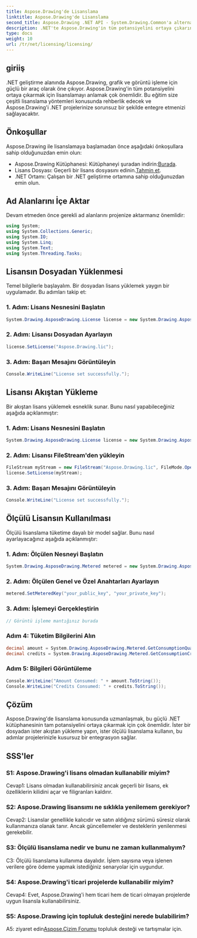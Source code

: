 ```yaml
---
title: Aspose.Drawing'de Lisanslama
linktitle: Aspose.Drawing'de Lisanslama
second_title: Aspose.Drawing .NET API - System.Drawing.Common'a alternatif
description: .NET'te Aspose.Drawing'in tüm potansiyelini ortaya çıkarın. Sorunsuz entegrasyon için ana lisanslama. Hemen indirin ve grafiklerinizi ve görüntü işlemenizi geliştirin.
type: docs
weight: 10
url: /tr/net/licensing/licensing/
---
```

## giriiş

.NET geliştirme alanında Aspose.Drawing, grafik ve görüntü işleme için güçlü bir araç olarak öne çıkıyor. Aspose.Drawing'in tüm potansiyelini ortaya çıkarmak için lisanslamayı anlamak çok önemlidir. Bu eğitim size çeşitli lisanslama yöntemleri konusunda rehberlik edecek ve Aspose.Drawing'i .NET projelerinize sorunsuz bir şekilde entegre etmenizi sağlayacaktır.

## Önkoşullar

Aspose.Drawing ile lisanslamaya başlamadan önce aşağıdaki önkoşullara sahip olduğunuzdan emin olun:

-  Aspose.Drawing Kütüphanesi: Kütüphaneyi şuradan indirin:[Burada](https://releases.aspose.com/drawing/net/).
-  Lisans Dosyası: Geçerli bir lisans dosyasını edinin.[Tahmin et](https://purchase.aspose.com/buy).
- .NET Ortamı: Çalışan bir .NET geliştirme ortamına sahip olduğunuzdan emin olun.

## Ad Alanlarını İçe Aktar

Devam etmeden önce gerekli ad alanlarını projenize aktarmanız önemlidir:

```csharp
using System;
using System.Collections.Generic;
using System.IO;
using System.Linq;
using System.Text;
using System.Threading.Tasks;
```

## Lisansın Dosyadan Yüklenmesi

Temel bilgilerle başlayalım. Bir dosyadan lisans yüklemek yaygın bir uygulamadır. Bu adımları takip et:

### 1. Adım: Lisans Nesnesini Başlatın

```csharp
System.Drawing.AsposeDrawing.License license = new System.Drawing.AsposeDrawing.License();
```

### 2. Adım: Lisansı Dosyadan Ayarlayın

```csharp
license.SetLicense("Aspose.Drawing.lic");
```

### 3. Adım: Başarı Mesajını Görüntüleyin

```csharp
Console.WriteLine("License set successfully.");
```

## Lisansı Akıştan Yükleme

Bir akıştan lisans yüklemek esneklik sunar. Bunu nasıl yapabileceğiniz aşağıda açıklanmıştır:

### 1. Adım: Lisans Nesnesini Başlatın

```csharp
System.Drawing.AsposeDrawing.License license = new System.Drawing.AsposeDrawing.License();
```

### 2. Adım: Lisansı FileStream'den yükleyin

```csharp
FileStream myStream = new FileStream("Aspose.Drawing.lic", FileMode.Open);
license.SetLicense(myStream);
```

### 3. Adım: Başarı Mesajını Görüntüleyin

```csharp
Console.WriteLine("License set successfully.");
```

## Ölçülü Lisansın Kullanılması

Ölçülü lisanslama tüketime dayalı bir model sağlar. Bunu nasıl ayarlayacağınız aşağıda açıklanmıştır:

### 1. Adım: Ölçülen Nesneyi Başlatın

```csharp
System.Drawing.AsposeDrawing.Metered metered = new System.Drawing.AsposeDrawing.Metered();
```

### 2. Adım: Ölçülen Genel ve Özel Anahtarları Ayarlayın

```csharp
metered.SetMeteredKey("your_public_key", "your_private_key");
```

### 3. Adım: İşlemeyi Gerçekleştirin

```csharp
// Görüntü işleme mantığınız burada
```

### Adım 4: Tüketim Bilgilerini Alın

```csharp
decimal amount = System.Drawing.AsposeDrawing.Metered.GetConsumptionQuantity();
decimal credits = System.Drawing.AsposeDrawing.Metered.GetConsumptionCredit();
```

### Adım 5: Bilgileri Görüntüleme

```csharp
Console.WriteLine("Amount Consumed: " + amount.ToString());
Console.WriteLine("Credits Consumed: " + credits.ToString());
```

## Çözüm

Aspose.Drawing'de lisanslama konusunda uzmanlaşmak, bu güçlü .NET kütüphanesinin tam potansiyelini ortaya çıkarmak için çok önemlidir. İster bir dosyadan ister akıştan yükleme yapın, ister ölçülü lisanslama kullanın, bu adımlar projelerinizle kusursuz bir entegrasyon sağlar.

## SSS'ler

### S1: Aspose.Drawing'i lisans olmadan kullanabilir miyim?

Cevap1: Lisans olmadan kullanabilirsiniz ancak geçerli bir lisans, ek özelliklerin kilidini açar ve filigranları kaldırır.

### S2: Aspose.Drawing lisansımı ne sıklıkla yenilemem gerekiyor?

Cevap2: Lisanslar genellikle kalıcıdır ve satın aldığınız sürümü süresiz olarak kullanmanıza olanak tanır. Ancak güncellemeler ve desteklerin yenilenmesi gerekebilir.

### S3: Ölçülü lisanslama nedir ve bunu ne zaman kullanmalıyım?

C3: Ölçülü lisanslama kullanıma dayalıdır. İşlem sayısına veya işlenen verilere göre ödeme yapmak istediğiniz senaryolar için uygundur.

### S4: Aspose.Drawing'i ticari projelerde kullanabilir miyim?

Cevap4: Evet, Aspose.Drawing'i hem ticari hem de ticari olmayan projelerde uygun lisansla kullanabilirsiniz.

### S5: Aspose.Drawing için topluluk desteğini nerede bulabilirim?

 A5: ziyaret edin[Aspose.Çizim Forumu](https://forum.aspose.com/c/diagram/17) topluluk desteği ve tartışmalar için.